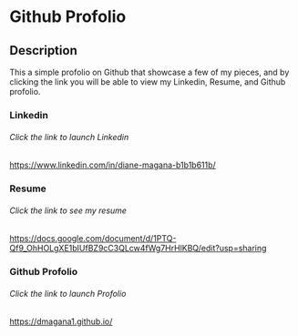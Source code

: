 # Github Profolio 

## Description
This a simple profolio on Github that showcase a few of my pieces, and by clicking the link you will be able to view my Linkedin, Resume, and Github profolio.

### Linkedin
###### Click the link to launch Linkedin
https://www.linkedin.com/in/diane-magana-b1b1b611b/

### Resume
###### Click the link to see my resume
https://docs.google.com/document/d/1PTQ-Qf9_OhHOLgXE1bIUfBZ9cC3QLcw4fWg7HrHlKBQ/edit?usp=sharing

### Github Profolio
###### Click the link to launch Profolio
https://dmagana1.github.io/
